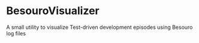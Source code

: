 BesouroVisualizer
=================

A small utility to visualize Test-driven development episodes using Besouro log files
